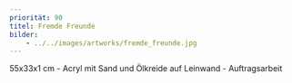 ```yaml
---
priorität: 90
titel: Fremde Freunde
bilder:
    - ../../images/artworks/fremde_freunde.jpg
---
```


55x33x1 cm - Acryl mit Sand und Ölkreide auf Leinwand - Auftragsarbeit
